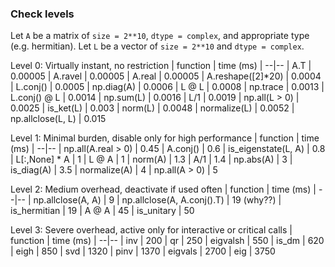 ### Check levels

Let `A` be a matrix of `size = 2**10`, `dtype = complex`, and appropriate type (e.g. hermitian).
Let `L` be a vector of `size = 2**10` and `dtype = complex`.

Level 0: Virtually instant, no restriction
| function | time (ms) |
--|--
| A.T | 0.00005
| A.ravel | 0.00005
| A.real | 0.00005
| A.reshape([2]*20) | 0.0004
| L.conj() | 0.0005
| np.diag(A) | 0.0006
| L @ L | 0.0008
| np.trace | 0.0013
| L.conj() @ L | 0.0014
| np.sum(L) | 0.0016
| L/1 | 0.0019
| np.all(L > 0) | 0.0025
| is_ket(L) | 0.003
| norm(L) | 0.0048
| normalize(L) | 0.0052
| np.allclose(L, L) | 0.015

Level 1: Minimal burden, disable only for high performance
| function | time (ms) |
--|--
| np.all(A.real > 0) | 0.45
| A.conj() | 0.6
| is_eigenstate(L, A) | 0.8
| L[:,None] * A | 1
| L @ A | 1
| norm(A) | 1.3
| A/1 | 1.4
| np.abs(A) | 3
| is_diag(A) | 3.5
| normalize(A) | 4
| np.all(A > 0) | 5

Level 2: Medium overhead, deactivate if used often
| function | time (ms) |
--|--
| np.allclose(A, A) | 9
| np.allclose(A, A.conj().T) | 19 (why??)
| is_hermitian | 19
| A @ A | 45
| is_unitary | 50

Level 3: Severe overhead, active only for interactive or critical calls
| function | time (ms) |
--|--
| inv | 200
| qr | 250
| eigvalsh | 550
| is_dm | 620
| eigh | 850
| svd | 1320
| pinv | 1370
| eigvals | 2700
| eig | 3750